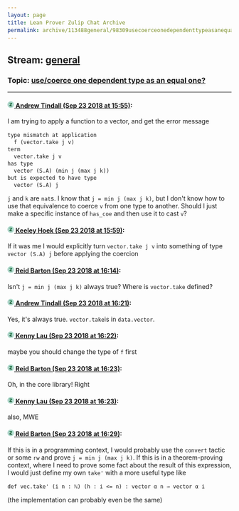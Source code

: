 ```yaml
---
layout: page
title: Lean Prover Zulip Chat Archive 
permalink: archive/113488general/98309usecoerceonedependenttypeasanequalone.html
---
```


## Stream: [general](index.html)
### Topic: [use/coerce one dependent type as an equal one?](98309usecoerceonedependenttypeasanequalone.html)

---

#### [![Click to go to Zulip](../../assets/img/zulip2.png) Andrew Tindall (Sep 23 2018 at 15:55)](https://leanprover.zulipchat.com/#narrow/stream/113488-general/topic/use/coerce%20one%20dependent%20type%20as%20an%20equal%20one%3F/near/134479228):
I am trying to apply a function to a vector, and get the error message 
```
type mismatch at application
  f (vector.take j v)
term
  vector.take j v
has type
  vector (S.A) (min j (max j k))
but is expected to have type
  vector (S.A) j
```
`j` and `k` are `nat`s. I know that `j = min j (max j k)`, but I don't know how to use that equivalence to coerce `v` from one type to another. Should I just make a specific instance of `has_coe` and then use it to cast `v`?

#### [![Click to go to Zulip](../../assets/img/zulip2.png) Keeley Hoek (Sep 23 2018 at 15:59)](https://leanprover.zulipchat.com/#narrow/stream/113488-general/topic/use/coerce%20one%20dependent%20type%20as%20an%20equal%20one%3F/near/134479329):
If it was me I would explicitly turn `vector.take j v` into something of type `vector (S.A) j` before applying the coercion

#### [![Click to go to Zulip](../../assets/img/zulip2.png) Reid Barton (Sep 23 2018 at 16:14)](https://leanprover.zulipchat.com/#narrow/stream/113488-general/topic/use/coerce%20one%20dependent%20type%20as%20an%20equal%20one%3F/near/134479736):
Isn't `j = min j (max j k)` always true? Where is `vector.take` defined?

#### [![Click to go to Zulip](../../assets/img/zulip2.png) Andrew Tindall (Sep 23 2018 at 16:21)](https://leanprover.zulipchat.com/#narrow/stream/113488-general/topic/use/coerce%20one%20dependent%20type%20as%20an%20equal%20one%3F/near/134479910):
Yes, it's always true. `vector.take`is in `data.vector`.

#### [![Click to go to Zulip](../../assets/img/zulip2.png) Kenny Lau (Sep 23 2018 at 16:22)](https://leanprover.zulipchat.com/#narrow/stream/113488-general/topic/use/coerce%20one%20dependent%20type%20as%20an%20equal%20one%3F/near/134479962):
maybe you should change the type of `f` first

#### [![Click to go to Zulip](../../assets/img/zulip2.png) Reid Barton (Sep 23 2018 at 16:23)](https://leanprover.zulipchat.com/#narrow/stream/113488-general/topic/use/coerce%20one%20dependent%20type%20as%20an%20equal%20one%3F/near/134479968):
Oh, in the core library! Right

#### [![Click to go to Zulip](../../assets/img/zulip2.png) Kenny Lau (Sep 23 2018 at 16:23)](https://leanprover.zulipchat.com/#narrow/stream/113488-general/topic/use/coerce%20one%20dependent%20type%20as%20an%20equal%20one%3F/near/134479969):
also, MWE

#### [![Click to go to Zulip](../../assets/img/zulip2.png) Reid Barton (Sep 23 2018 at 16:29)](https://leanprover.zulipchat.com/#narrow/stream/113488-general/topic/use/coerce%20one%20dependent%20type%20as%20an%20equal%20one%3F/near/134480135):
If this is in a programming context, I would probably use the `convert` tactic or some `rw` and prove `j = min j (max j k)`.
If this is in a theorem-proving context, where I need to prove some fact about the result of this expression, I would just define my own `take'` with a more useful type like
```lean
def vec.take' (i n : ℕ) (h : i <= n) : vector α n → vector α i
```
(the implementation can probably even be the same)

